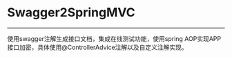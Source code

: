 # Swagger2SpringMVC

---------
使用swagger注解生成接口文档，集成在线测试功能，使用spring AOP实现APP接口加密，具体使用@ControllerAdvice注解以及自定义注解实现。